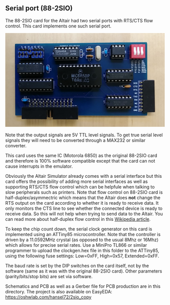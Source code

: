 ## Serial port (88-2SIO)

The 88-2SIO card for the Altair had two serial ports with RTS/CTS
flow control. This card implements one such serial port. 

![Serial card](serial.jpg)

Note that the output signals are 5V TTL level signals. To get true
serial level signals they will need to be converted through a MAX232
or similar converter.

This card uses the same IC (Motorola 6850) as the original 88-2SIO
card and therefore is 100% software compatible except that the card
can not cause interrupts in the emulator.

Obviously the Altair Simulator already comes with a serial interface
but this card offers the possibility of adding more serial interfaces
as well as supporting RTS/CTS flow control which can be helpfule when
talking to slow peripherals such as printers. Note that flow control
on 88-2SIO card is half-duplex/asymmectric which means that the Altair
does **not** change the RTS output on the card according to whether it is
ready to receive data. It only monitors the CTS line to see whether
the connected device is ready to receive data. So this will not help
when trying to send data to the Altair. You can read more about 
half-duplex flow control in this [Wikipedia article](https://en.wikipedia.org/wiki/RS-232#RTS,_CTS,_and_RTR).

To keep the chip count down, the serial clock generator on this card is 
implemented using an ATTiny85 microcontroller. Note that the controller is 
driven by a 11.0592MHz crystal (as opposed to the usual 8Mhz or 16Mhz)
which allows for precise serial rates. 
Use a MiniPro TL866 or similar programmer to upload the clockgen.hex 
file in this folder to the ATTiny85, using the following
fuse settings: Low=0xFF, High=0x57, Extended=0xFF.

The baud rate is set by the DIP switches on the card itself,
not by the software (same as it was with the original 88-2SIO card).
Other parameters (parity/bits/stop bits) are set via software.

Schematics and PCB as well as a Gerber file for PCB production are in this directory. 
The project is also available on EasyEDA: https://oshwlab.com/hansel72/2sio_copy
